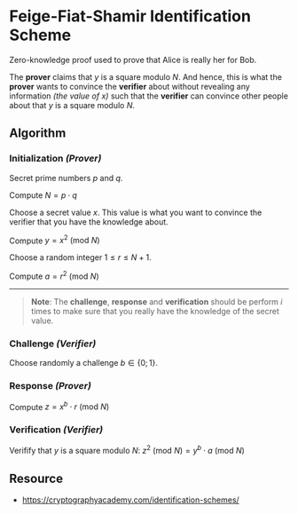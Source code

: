 # Feige-Fiat-Shamir Identification Scheme

Zero-knowledge proof used to prove that Alice is really her for Bob.

The **prover** claims that $y$ is a square modulo $N$. And hence, this is what the **prover** wants to convince the **verifier** about without revealing any information *(the value of $x$)* such that the **verifier** can convince other people about that $y$ is a square modulo $N$.

## Algorithm

### Initialization *(Prover)*

Secret prime numbers $p$ and $q$.

Compute $N = p\cdot q$

Choose a secret value $x$. This value is what you want to convince the verifier that you have the knowledge about.

Compute $y = x^2\text{ (mod }N)$

Choose a random integer $1 \leq r \leq N+1$.

Compute $a = r^2\text{ (mod }N)$

---

> **Note**: The **challenge**, **response** and **verification** should be perform $i$ times to make sure that you really have the knowledge of the secret value.

### Challenge *(Verifier)*

Choose randomly a challenge $b\in\{0;1\}$.



### Response *(Prover)*

Compute $z=x^b\cdot r\text{ (mod }N)$

### Verification *(Verifier)*

Verifify that $y$ is a square modulo $N$: $z^2\text{ (mod } N) = y^b\cdot a\text{ (mod }N)$

## Resource

- https://cryptographyacademy.com/identification-schemes/